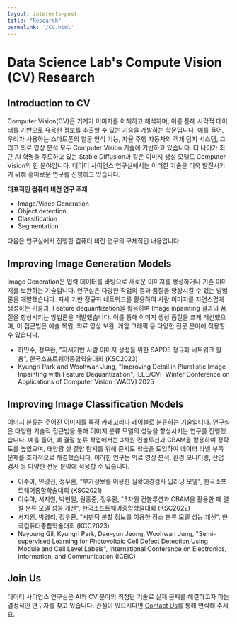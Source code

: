```yaml
---
layout: interests-post
title: "Research"
permalink: '/CV.html'
---
```


# Data Science Lab's Compute Vision (CV) Research

## Introduction to CV

<!-- 컴퓨터 비전은 기계가 디지털 이미지, 비디오 및 기타 시각적 입력에서 자동으로 인식하고 의미 있는 정보를 추출하는 컴퓨터 과학의 연구 분야입니다. -->

<!-- 컴퓨터 비전의 주요 Task로는 최근 각광을 받고 있는 이미지 및 비디오 생성(Image/Video Generation)을 비롯하여, 객체 탐지(Object detection), 이미지 분류(Image Classification) 등이 있습니다. -->

Computer Vision(CV)은 기계가 이미지를 이해하고 해석하며, 이를 통해 시각적 데이터를 기반으로 유용한 정보를 추출할 수 있는 기술을 개발하는 학문입니다.
예를 들어, 우리가 사용하는 스마트폰의 얼굴 인식 기능, 자율 주행 자동차의 객체 탐지 시스템, 그리고 의료 영상 분석 모두 Computer Vision 기술에 기반하고 있습니다.
더 나아가 최근 AI 혁명을 주도하고 있는 Stable Diffusion과 같은 이미지 생성 모델도 Computer Vision의 한 분야입니다.
데이터 사이언스 연구실에서는 이러한 기술을 더욱 발전시키기 위해 흥미로운 연구를 진행하고 있습니다.

**대표적인 컴퓨터 비전 연구 주제**
- Image/Video Generation
- Object detection
- Classification
- Segmentation

<!-- 최근 컴퓨터 비전에서는 인공지능(AI)를 기반으로 한 연구가 주로 수행되고 있습니다. -->

다음은 연구실에서 진행한 컴퓨터 비전 연구의 구체적인 내용입니다.

## Improving Image Generation Models

Image Generation은 입력 데이터를 바탕으로 새로운 이미지를 생성하거나 기존 이미지를 보완하는 기술입니다.
연구실은 다양한 작업의 결과 품질을 향상시킬 수 있는 방법론을 개발했습니다.
자세 기반 정규화 네트워크를 활용하여 사람 이미지를 자연스럽게 생성하는 기술과,  Feature dequantization을 활용하여 Image inpainting 결과의 품질을 향상시키는 방법론을 개발했습니다.
이를 통해 이미지 생성 품질을 크게 개선했으며, 이 접근법은 예술 복원, 의료 영상 보완, 게임 그래픽 등 다양한 전문 분야에 적용할 수 있습니다.

* 하민수, 정우환, "자세기반 사람 이미지 생성을 위한 SAPDE 정규화 네트워크 활용", 한국소프트웨어종합학술대회 (KSC2023)
* Kyungri Park and Woohwan Jung, "Improving Detail in Pluralistic Image Inpainting with Feature Dequantization", IEEE/CVF Winter Conference on Applications of Computer Vision (WACV) 2025

## Improving Image Classification Models

이미지 분류는 주어진 이미지를 특정 카테고리나 레이블로 분류하는 기술입니다.
연구실은 다양한 기술적 접근법을 통해 이미지 분류 모델의 성능을 향상시키는 연구를 진행했습니다.
예를 들어, 폐 결절 분류 작업에서는 3차원 컨볼루션과 CBAM을 활용하여 정확도를 높였으며, 태양광 셀 결함 탐지를 위해 준지도 학습을 도입하여 데이터 라벨 부족 문제를 효과적으로 해결했습니다.
이러한 연구는 의료 영상 분석, 환경 모니터링, 산업 검사 등 다양한 전문 분야에 적용할 수 있습니다.

* 이수아, 민경진, 정우환, "부가정보를 이용한 질확대경검사 딥러닝 모델", 한국소프트웨어종합학술대회 (KSC2021)
* 이수아, 서지원, 박현일, 권홍준, 정우환, "3차원 컨볼루션과 CBAM을 활용한 폐 결절 분류 모델 성능 개선", 한국소프트웨어종합학술대회 (KSC2022)
* 서지원, 박경리, 정우환, "시맨틱 분할 정보를 이용한 장소 분류 모델 성능 개선", 한국컴퓨터종합학술대회 (KCC2023)
* Nayoung Gil, Kyungri Park, Dae-yun Jeong, Woohwan Jung, "Semi-supervised Learning for Photovoltaic Cell Defect Detection Using Module and Cell Level Labels", International Conference on Electronics, Information, and Communication (ICEIC)

## Join Us
데이터 사이언스 연구실은 AI와 CV 분야의 최첨단 기술로 실제 문제를 해결하고자 하는 열정적인 연구자를 찾고 있습니다. 관심이 있으시다면 [Contact Us](https://dsl.hanyang.ac.kr/contact)를 통해 연락해 주세요.